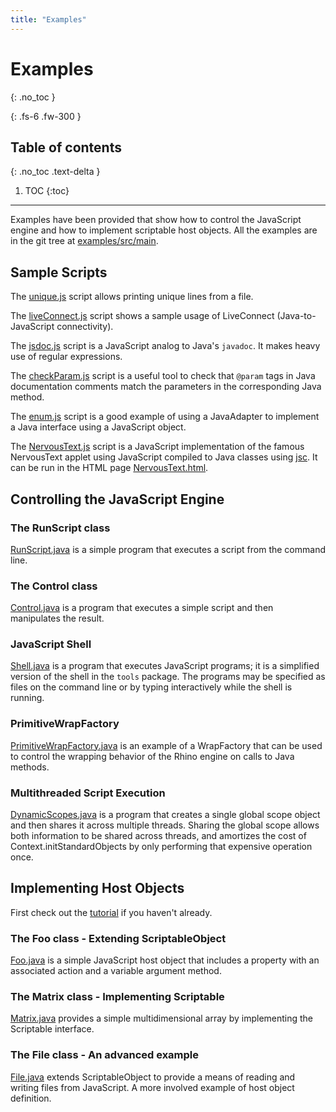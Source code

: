 ```yaml
---
title: "Examples"
---
```


# Examples
{: .no_toc }

{: .fs-6 .fw-300 }

## Table of contents
{: .no_toc .text-delta }

1. TOC
{:toc}

---
Examples have been provided that show how to control the JavaScript engine and how  to implement scriptable host objects. All the examples are in the git tree at [examples/src/main](https://github.com/mozilla/rhino/tree/master/examples/src/main/).

## Sample Scripts

The [unique.js](https://github.com/mozilla/rhino/blob/master/examples/src/main/resources/unique.js) script allows printing unique lines from a file.

The [liveConnect.js](https://github.com/mozilla/rhino/blob/master/examples/src/main/resources/liveConnect.js) script shows a sample usage of LiveConnect (Java-to-JavaScript connectivity).

The [jsdoc.js](https://github.com/mozilla/rhino/blob/master/examples/src/main/resources/jsdoc.js) script is a JavaScript analog to Java's `javadoc`. It makes heavy use of regular expressions.

The [checkParam.js](https://github.com/mozilla/rhino/blob/master/examples/src/main/resources/checkParam.js) script is a useful tool to check that `@param` tags in Java documentation comments match the parameters in the corresponding Java method.

The [enum.js](https://github.com/mozilla/rhino/blob/master/examples/src/main/resources/enum.js) script is a good example of using a JavaAdapter to implement a Java interface using a JavaScript object.

The [NervousText.js](https://github.com/mozilla/rhino/blob/master/examples/src/main/resources/NervousText.js) script is a JavaScript implementation of the famous NervousText applet using JavaScript compiled to Java classes using [jsc](../_tools/javascript_compiler.md). It can be run in the HTML page [NervousText.html](https://github.com/mozilla/rhino/blob/master/examples/src/main/resources/NervousText.html).

## Controlling the JavaScript Engine

### The RunScript class

[RunScript.java](https://github.com/mozilla/rhino/blob/master/examples/src/main/java/RunScript.java) is a simple program that executes a script from the command line.

### The Control class

[Control.java](https://github.com/mozilla/rhino/blob/master/examples/src/main/java/Control.java) is a program that executes a simple script and then manipulates the result.

### JavaScript Shell

[Shell.java](https://github.com/mozilla/rhino/blob/master/examples/src/main/java/Shell.java) is a program that executes JavaScript programs; it is a simplified version of the shell in the `tools` package. The programs may be specified as files on the command line or by typing interactively while the shell is running.

### PrimitiveWrapFactory

[PrimitiveWrapFactory.java](https://github.com/mozilla/rhino/blob/master/examples/src/main/java/PrimitiveWrapFactory.java) is an example of a WrapFactory that can be used to control the wrapping behavior of the Rhino engine on calls to Java methods.

### Multithreaded Script Execution

[DynamicScopes.java](https://github.com/mozilla/rhino/blob/master/examples/src/main/java/DynamicScopes.java) is a program that creates a single global scope object and then shares it across multiple threads. Sharing the global scope allows both information to be shared across threads, and amortizes the cost of Context.initStandardObjects by only performing that expensive operation once.

## Implementing Host Objects

First check out the [tutorial](../_tutorials/embedding_tutorial.md) if you haven't already.

### The Foo class - Extending ScriptableObject

[Foo.java](https://github.com/mozilla/rhino/blob/master/examples/src/main/java/Foo.java) is a simple JavaScript host object that includes a property with an associated action and a variable argument method.

### The Matrix class - Implementing Scriptable

[Matrix.java](https://github.com/mozilla/rhino/blob/master/examples/src/main/java/Matrix.java) provides a simple multidimensional array by implementing the Scriptable interface.

### The File class - An advanced example

[File.java](https://github.com/mozilla/rhino/blob/master/examples/src/main/java/File.java) extends ScriptableObject to provide a means of reading and writing files from JavaScript. A more involved example of host object definition.
